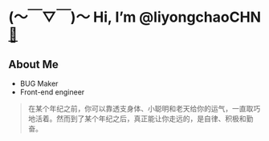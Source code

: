 # (～￣▽￣)～ Hi, I’m @liyongchaoCHN <a title="闪亮的心" href="https://emojixd.com/x7t3">💖</a>
## About Me
- BUG Maker
- Front-end engineer
>  在某个年纪之前，你可以靠透支身体、小聪明和老天给你的运气，一直取巧地活着。然而到了某个年纪之后，真正能让你走远的，是自律、积极和勤奋。
<!---
liyongchaoCHN/liyongchaoCHN is a ✨ special ✨ repository because its `README.md` (this file) appears on your GitHub profile.
You can click the Preview link to take a look at your changes.
--->
